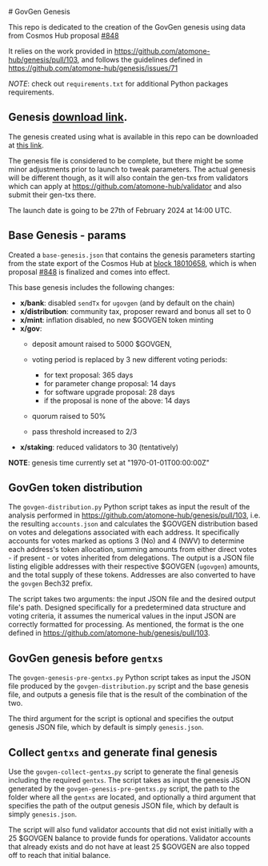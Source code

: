 \# GovGen Genesis

This repo is dedicated to the creation of the GovGen genesis using data from
Cosmos Hub proposal [#848](https://www.mintscan.io/cosmos/proposals/848)

It relies on the work provided in https://github.com/atomone-hub/genesis/pull/103, 
and follows the guidelines defined in https://github.com/atomone-hub/genesis/issues/71

*NOTE*: check out `requirements.txt` for additional Python packages requirements.

## Genesis [download link](https://atomone.fra1.digitaloceanspaces.com/govgen/govgen-1/genesis.json).

The genesis created using what is available in this repo can be downloaded at [this link](https://atomone.fra1.digitaloceanspaces.com/govgen/govgen-1/genesis.json).

The genesis file is considered to be complete, but there might be some minor adjustments prior to launch to tweak parameters. 
The actual genesis will be different though, as it will also contain the gen-txs from validators which can apply at https://github.com/atomone-hub/validator and also submit their gen-txs there.

The launch date is going to be 27th of February 2024 at 14:00 UTC.

## Base Genesis - params

Created a `base-genesis.json` that contains the genesis parameters starting from 
the state export of the Cosmos Hub at [block 18010658](https://www.mintscan.io/cosmos/block/18010658),
which is when proposal [#848](https://www.mintscan.io/cosmos/proposals/848)
is finalized and comes into effect.

This base genesis includes the following changes:

- **x/bank**: disabled `sendTx` for `ugovgen` (and by default on the chain)
- **x/distribution**: community tax, proposer reward and bonus all set to 0
- **x/mint**: inflation disabled, no new $GOVGEN token minting
- **x/gov**: 
   - deposit amount raised to 5000 $GOVGEN,
   -  voting period is replaced by 3 new different voting periods:
   
      - for text proposal: 365 days
      - for parameter change proposal: 14 days
      - for software upgrade proposal: 28 days
      - if the proposal is none of the above: 14 days
  
   - quorum raised to 50% 
   - pass threshold increased to 2/3
- **x/staking**: reduced validators to 30 (tentatively)


**NOTE**: genesis time currently set at "1970-01-01T00:00:00Z"


## GovGen token distribution

The `govgen-distribution.py` Python script takes as input the result of the 
analysis performed in https://github.com/atomone-hub/genesis/pull/103, i.e.
the resulting `accounts.json` and calculates the $GOVGEN distribution based on
votes and delegations associated with each address. It specifically accounts 
for votes marked as options 3 (No) and 4 (NWV) to determine each address's 
token allocation, summing amounts from either direct votes - if present - or 
votes inherited from delegations. The output is a JSON file listing eligible 
addresses with their respective $GOVGEN (`ugovgen`) amounts, and the total 
supply of these tokens. 
Addresses are also converted to have the `govgen` Bech32 prefix.

The script takes two arguments: the input JSON file and the desired output 
file's path. 
Designed specifically for a predetermined data structure and voting criteria, 
it assumes the numerical values in the input JSON are correctly formatted for 
processing. As mentioned, the format is the one defined in 
https://github.com/atomone-hub/genesis/pull/103.


## GovGen genesis before `gentxs`

The `govgen-genesis-pre-gentxs.py` Python script takes as input the JSON file
produced by the `govgen-distribution.py` script and the base genesis file, and
outputs a genesis file that is the result of the combination of the two.

The third argument for the script is optional and specifies the output genesis
JSON file, which by default is simply `genesis.json`.

## Collect `gentxs` and generate final genesis

Use the `govgen-collect-gentxs.py` script to generate the final genesis
including the required `gentxs`. The script takes as input the genesis JSON
generated by the `govgen-genesis-pre-gentxs.py` script, the path to the folder
where all the `gentxs` are located, and optionally a third argument that specifies
the path of the output genesis JSON file, which by default is simply
`genesis.json`.

The script will also fund validator accounts that did not exist initially with
a 25 $GOVGEN balance to provide funds for operations. Validator accounts that
already exists and do not have at least 25 $GOVGEN are also topped off to reach
that initial balance.
